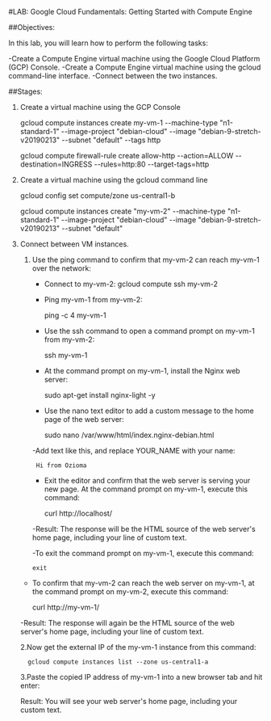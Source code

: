 #LAB: Google Cloud Fundamentals: Getting Started with Compute Engine

##Objectives:

In this lab, you will learn how to perform the following tasks:

-Create a Compute Engine virtual machine using the Google Cloud Platform (GCP) Console.
-Create a Compute Engine virtual machine using the gcloud command-line interface.
-Connect between the two instances.

##Stages:

1. Create a virtual machine using the GCP Console

   gcloud compute instances create my-vm-1 --machine-type "n1-standard-1" --image-project "debian-cloud" --image "debian-9-stretch-v20190213" --subnet "default" --tags http

   gcloud compute firewall-rule create allow-http --action=ALLOW --destination=INGRESS --rules=http:80 --target-tags=http

2)  Create a virtual machine using the gcloud command line

    gcloud config set compute/zone us-central1-b

    gcloud compute instances create "my-vm-2" --machine-type "n1-standard-1" --image-project "debian-cloud" --image "debian-9-stretch-v20190213" --subnet "default"

3)  Connect between VM instances.

    1.  Use the ping command to confirm that my-vm-2 can reach my-vm-1 over the network:

        - Connect to my-vm-2:
          gcloud compute ssh my-vm-2

        - Ping my-vm-1 from my-vm-2:

          ping -c 4 my-vm-1

        - Use the ssh command to open a command prompt on my-vm-1 from my-vm-2:

          ssh my-vm-1

        - At the command prompt on my-vm-1, install the Nginx web server:

          sudo apt-get install nginx-light -y

        - Use the nano text editor to add a custom message to the home page of the web server:

          sudo nano /var/www/html/index.nginx-debian.html

        -Add text like this, and replace YOUR_NAME with your name:

             Hi from Ozioma

        - Exit the editor and confirm that the web server is serving your new page. At the command prompt on my-vm-1, execute this command:

          curl http://localhost/

        -Result: The response will be the HTML source of the web server's home page, including your line of custom text.

        -To exit the command prompt on my-vm-1, execute this command:

            exit

    - To confirm that my-vm-2 can reach the web server on my-vm-1, at the command prompt on my-vm-2, execute this command:

      curl http://my-vm-1/

    -Result: The response will again be the HTML source of the web server's home page, including your line of custom text.

    2.Now get the external IP of the my-vm-1 instance from this command:

          gcloud compute instances list --zone us-central1-a

    3.Paste the copied IP address of my-vm-1 into a new browser tab and hit enter:

    Result: You will see your web server's home page, including your custom text.
